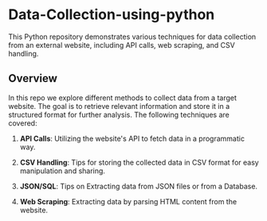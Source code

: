 # Data-Collection-using-python

This Python repository demonstrates various techniques for data collection from an external website, including API calls, web scraping, and CSV handling.

## Overview
In this repo we explore different methods to collect data from a target website. The goal is to retrieve relevant information and store it in a structured format for further analysis. The following techniques are covered:

1. **API Calls**: Utilizing the website's API to fetch data in a programmatic way.

2. **CSV Handling**: Tips for storing the collected data in CSV format for easy manipulation and sharing.

3. **JSON/SQL**: Tips on Extracting data from JSON files or  from a Database.
   
4. **Web Scraping**: Extracting data by parsing HTML content from the website.
